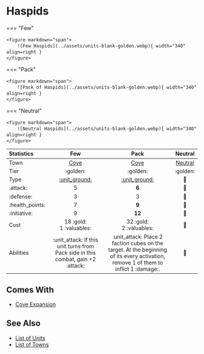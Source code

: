 # Haspids

=== "Few"

    <figure markdown="span">
        ![Few Haspids](../assets/units-blank-golden.webp){ width="340" align=right }
    </figure>

=== "Pack"

    <figure markdown="span">
        ![Pack of Haspids](../assets/units-blank-golden.webp){ width="340" align=right }
    </figure>

=== "Neutral"

    <figure markdown="span">
        ![Neutral Haspids](../assets/units-blank-golden.webp){ width="340" align=right }
    </figure>


| Statistics | Few | Pack | Neutral |
| :--- | :---: | :---: | :---: |
| Town | [Cove](../towns/cove.md) | [Cove](../towns/cove.md) | [Neutral](../towns/neutral.md) |
| Tier | :golden: | :golden: | :golden: |
| Type | [:unit_ground:](../keywords/ground_unit.md) | [:unit_ground:](../keywords/ground_unit.md) | 🚧 |
| :attack: | 5 | **6** | 🚧 |
| :defense: | 3 | 3 | 🚧 |
| :health_points: | 7 | **9** | 🚧 |
| :initiative: | 9 | **12** | 🚧 |
| Cost | 18 :gold:<br>1 :valuables: | 32 :gold:<br>2 :valuables: | 🚧 |
| Abilities | :unit_attack: If this unit turns from Pack side in this combat, gain +2 :attack: | :unit_attack: Place 2 faction cubes on the target. At the beginning of its every activation, remove 1 of them to inflict 1 :damage:. | 🚧 |


## Comes With

- [Cove Expansion](../content/cove_expansion.md)


## See Also

- [List of Units](index.md)
- [List of Towns](../towns/index.md)